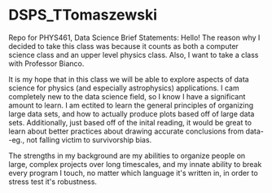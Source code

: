 # DSPS_TTomaszewski
Repo for PHYS461, Data Science
Brief Statements:
Hello! The reason why I decided to take this class was because it counts as both a computer science class and an upper level physics class. Also, I want to take a class with Professor Bianco.

It is my hope that in this class we will be able to explore aspects of data science for physics (and especially astrophysics) applications. I cam completely new to the data science field, so I know I have a significant amount to learn. I am ectited to learn the general principles of organizing large data sets, and how to actually produce plots based off of large data sets. Additionally, just based off of the inital reading, it would be great to learn about better practices about drawing accurate conclusions from data--eg., not falling victim to survivorship bias. 

The strengths in my background are my abilities to organize people on large, complex projects over long timescales, and my innate ability to break every program I touch, no matter which language it's written in, in order to stress test it's robustness.
